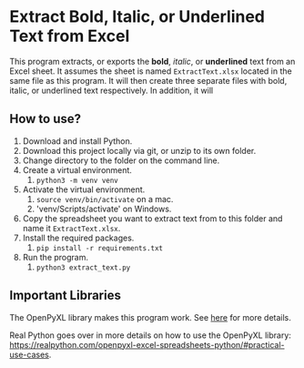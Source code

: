 # Extract Bold, Italic, or Underlined Text from Excel 
This program extracts, or exports the **bold**, _italic_, or __underlined__ text from an Excel sheet. It assumes the 
sheet is named `ExtractText.xlsx` located in the same file as this program. It will then create three separate files 
with bold, italic, or underlined text respectively. In addition, it will 

## How to use?
1) Download and install Python.
2) Download this project locally via git, or unzip to its own folder.
3) Change directory to the folder on the command line.
4) Create a virtual environment.
   1) `python3 -m venv venv`
5) Activate the virtual environment.
   1) `source venv/bin/activate` on a mac.
   2) 'venv/Scripts/activate' on Windows.
6) Copy the spreadsheet you want to extract text from to this folder and name it `ExtractText.xlsx`.
7) Install the required packages.
   1) `pip install -r requirements.txt`
8) Run the program.
   1) `python3 extract_text.py`

## Important Libraries
The OpenPyXL library makes this program work. See [here](https://openpyxl.readthedocs.io/en/2.5.14/tutorial.html#loading-from-a-file)
for more details.

Real Python goes over in more details on how to use the OpenPyXL library: 
https://realpython.com/openpyxl-excel-spreadsheets-python/#practical-use-cases.

